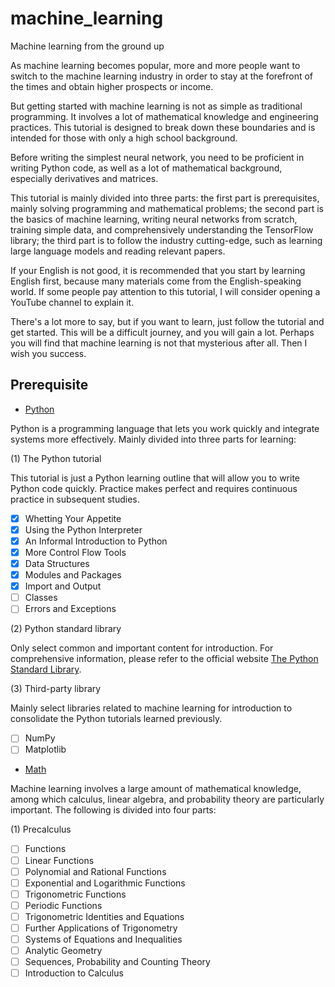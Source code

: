 # machine_learning
Machine learning from the ground up

As machine learning becomes popular, more and more people want to switch to the machine learning
industry in order to stay at the forefront of the times and obtain higher prospects or income.

But getting started with machine learning is not as simple as traditional programming. It
involves a lot of mathematical knowledge and engineering practices. This tutorial is designed to
break down these boundaries and is intended for those with only a high school background.

Before writing the simplest neural network, you need to be proficient in writing Python code, as
well as a lot of mathematical background, especially derivatives and matrices.

This tutorial is mainly divided into three parts: the first part is prerequisites, mainly solving
programming and mathematical problems; the second part is the basics of machine learning, writing
neural networks from scratch, training simple data, and comprehensively understanding the
TensorFlow library; the third part is to follow the industry cutting-edge, such as learning
large language models and reading relevant papers.

If your English is not good, it is recommended that you start by learning English first, because
many materials come from the English-speaking world. If some people pay attention to this tutorial,
I will consider opening a YouTube channel to explain it.

There's a lot more to say, but if you want to learn, just follow the tutorial and get started. This
will be a difficult journey, and you will gain a lot. Perhaps you will find that machine learning is
not that mysterious after all. Then I wish you success.

## Prerequisite

* [Python](python)

Python is a programming language that lets you work quickly and integrate systems more effectively.
Mainly divided into three parts for learning:

(1) The Python tutorial

This tutorial is just a Python learning outline that will allow you to write Python code
quickly. Practice makes perfect and requires continuous practice in subsequent studies.

- [x] Whetting Your Appetite
- [x] Using the Python Interpreter
- [x] An Informal Introduction to Python
- [x] More Control Flow Tools
- [x] Data Structures
- [x] Modules and Packages
- [x] Import and Output
- [ ] Classes
- [ ] Errors and Exceptions

(2) Python standard library

Only select common and important content for introduction. For comprehensive information, please
refer to the official website [The Python Standard Library](https://docs.python.org/3/library/index.html).

(3) Third-party library

Mainly select libraries related to machine learning for introduction to consolidate the Python
tutorials learned previously.

- [ ] NumPy
- [ ] Matplotlib

* [Math](math)

Machine learning involves a large amount of mathematical knowledge, among which calculus,
linear algebra, and probability theory are particularly important. The following is divided
into four parts:

(1) Precalculus

- [ ] Functions
- [ ] Linear Functions
- [ ] Polynomial and Rational Functions
- [ ] Exponential and Logarithmic Functions
- [ ] Trigonometric Functions
- [ ] Periodic Functions
- [ ] Trigonometric Identities and Equations
- [ ] Further Applications of Trigonometry
- [ ] Systems of Equations and Inequalities
- [ ] Analytic Geometry
- [ ] Sequences, Probability and Counting Theory
- [ ] Introduction to Calculus 

